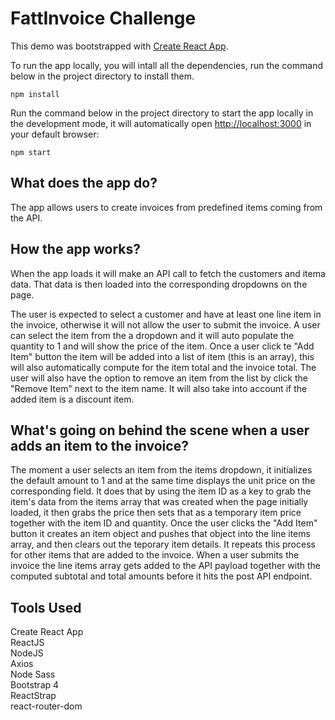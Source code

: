 # FattInvoice Challenge

This demo was bootstrapped with [Create React App](https://github.com/facebook/create-react-app).

To run the app locally, you will intall all the dependencies, run the command below in the project directory to install them.

`npm install`

Run the command below in the project directory to start the app locally in the development mode, it will automatically open [http://localhost:3000](http://localhost:3000) in your default browser:

`npm start`

## What does the app do?

The app allows users to create invoices from predefined items coming from the API.

## How the app works?

When the app loads it will make an API call to fetch the customers and itema data. That data is then loaded into the corresponding dropdowns on the page.

The user is expected to select a customer and have at least one line item in the invoice, otherwise it will not allow the user to submit the invoice. A user can select the item from the a dropdown and it will auto populate the quantity to 1 and will show the price of the item. Once a user click te "Add Item" button the item will be added into a list of item (this is an array), this will also automatically compute for the item total and the invoice total. The user will also have the option to remove an item from the list by click the "Remove Item" next to the item name. It will also take into account if the added item is a discount item.

## What's going on behind the scene when a user adds an item to the invoice?

The moment a user selects an item from the items dropdown, it initializes the default amount to 1 and at the same time displays the unit price on the corresponding field. It does that by using the item ID as a key to grab the item's data from the items array that was created when the page initially loaded, it then grabs the price then sets that as a temporary item price together with the item ID and quantity. Once the user clicks the "Add Item" button it creates an item object and pushes that object into the line items array, and then clears out the teporary item details. It repeats this process for other items that are added to the invoice. When a user submits the invoice the line items array gets added to the API payload together with the computed subtotal and total amounts before it hits the post API endpoint.

## Tools Used

Create React App\
ReactJS\
NodeJS\
Axios\
Node Sass\
Bootstrap 4\
ReactStrap\
react-router-dom